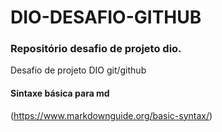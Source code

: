 # DIO-DESAFIO-GITHUB
### Repositório desafio de projeto dio.
Desafio de projeto DIO git/github

#### Sintaxe básica para md
(https://www.markdownguide.org/basic-syntax/)
